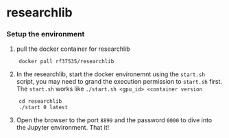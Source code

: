 # researchlib

### Setup the environment
1. pull the docker container for researchlib
```
    docker pull rf37535/researchlib
```
2. In the researchlib, start the docker environemnt using the `start.sh` script, you may need to grand the execution permission to `start.sh` first. The `start.sh` works like `./start.sh <gpu_id> <container version`
```
    cd researchlib
    ./start 0 latest
```
3. Open the browser to the port `8899` and the password `0000` to dive into the Jupyter environment. That it!
